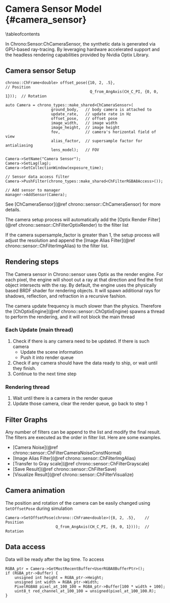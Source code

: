 Camera Sensor Model {#camera_sensor}
=================================

\tableofcontents

In Chrono:Sensor:ChCameraSensor, the synthetic data is generated via GPU-based ray-tracing. By leveraging hardware accelerated support and the headless rendering capabilities provided by Nvidia Optix Library.

## Camera sensor Setup

~~~{.cpp}
chrono::ChFrame<double> offset_pose({10, 2, .5},                           // Position
                                     Q_from_AngAxis(CH_C_PI, {0, 0, 1}));  // Rotation

auto Camera = chrono_types::make_shared<ChCameraSensor>(
                    ground_body,   // body camera is attached to
                    update_rate,   // update rate in Hz
                    offset_pose,   // offset pose
                    image_width,   // image width
                    image_height,  // image height
                    fov,           // camera's horizontal field of view
                    alias_factor,  // supersample factor for antialiasing
                    lens_model);   // FOV

Camera->SetName("Camera Sensor");
Camera->SetLag(lag);
Camera->SetCollectionWindow(exposure_time);

// Sensor data access filter
Camera->PushFilter(chrono_types::make_shared<ChFilterRGBA8Access>());

// Add sensor to manager
manager->AddSensor(Camera);
~~~

See [ChCameraSensor](@ref chrono::sensor::ChCameraSensor) for more details.

The camera setup process will automatically add the [Optix Render Filter](@ref chrono::sensor::ChFilterOptixRender)
to the filter list

If the camera supersample_factor is greater than 1, the setup process will adjust the resolution and append the
[Image Alias Filter](@ref chrono::sensor::ChFilterImgAlias) to the filter list.

## Rendering steps

The Camera sensor in Chrono::sensor uses Optix as the render engine. For each pixel, the engine will shoot out a ray at that direction and find the first object intersects with the ray. By default, the engine uses the physically based BRDF shader for rendering objects. It will spawn additional rays for shadows, reflection, and refraction in a recursive fashion.

The camera update frequency is much slower than the physics. Therefore the [ChOptixEngine](@ref chrono::sensor::ChOptixEngine) spawns a thread to perform the
rendering, and it will not block the main thread

### Each Update (main thread)
1. Check if there is any camera need to be updated. If there is such camera
    - Update the scene information
    - Push it into render queue
2. Check if any camera should have the data ready to ship, or wait until they finish.
3. Continue to the next time step

### Rendering thread
1. Wait until there is a camera in the render queue
2. Update those camera, clear the render queue, go back to step 1

## Filter Graphs

Any number of filters can be append to the list and modify the final result. The filters are executed as the order in filter list. Here are some examples.

* [Camera Noise](@ref chrono::sensor::ChFilterCameraNoiseConstNormal)
* [Image Alias Filter](@ref chrono::sensor::ChFilterImgAlias)
* [Transfer to Gray scale](@ref chrono::sensor::ChFilterGrayscale)
* [Save Result](@ref chrono::sensor::ChFilterSave)
* [Visualize Result](@ref chrono::sensor::ChFilterVisualize)

## Camera animation

The position and rotation of the camera can be easily changed using `SetOffsetPose` during simulation
~~~{.cpp}
Camera->SetOffsetPose(chrono::ChFrame<double>({8, 2, .5},    // Position
                      Q_from_AngAxis(CH_C_PI, {0, 0, 1})));  // Rotation
~~~

## Data access

Data will be ready after the lag time. To access
~~~{.cpp}
RGBA_ptr = Camera->GetMostRecentBuffer<UserRGBA8BufferPtr>();
if (RGBA_ptr->Buffer) {
    unsigned int height = RGBA_ptr->Height;
    unsigned int width = RGBA_ptr->Width;
    PixelRGBA8 pixel_at_100_100 = RGBA_ptr->Buffer[100 * width + 100];
    uint8_t red_channel_at_100_100 = unsigned(pixel_at_100_100.R);
}
~~~
